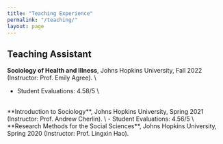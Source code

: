 ```yaml
---
title: "Teaching Experience"
permalink: "/teaching/"
layout: page
---
```


## Teaching Assistant

**Sociology of Health and Illness**, Johns Hopkins University, Fall 2022 (Instructor: Prof. Emily Agree). \
- Student Evaluations: 4.58/5 \
<br />
**Introduction to Sociology**, Johns Hopkins University, Spring 2021 (Instructor: Prof. Andrew Cherlin). \
- Student Evaluations: 4.56/5 \
<br />
**Research Methods for the Social Sciences**, Johns Hopkins University, Spring 2020 (Instructor: Prof. Lingxin Hao).

